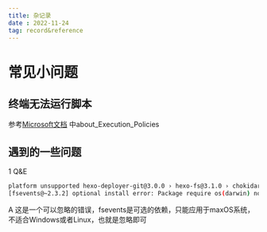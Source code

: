 ```yaml
---
title: 杂记录
date : 2022-11-24
tag: record&reference
---
```



# 常见小问题

## 终端无法运行脚本

参考[Microsoft文档](https:/go.microsoft.com/fwlink/?LinkID=135170) 中about_Execution_Policies

## 遇到的一些问题

1 Q&E

```bash
platform unsupported hexo-deployer-git@3.0.0 › hexo-fs@3.1.0 › chokidar@3.5.3 › fsevents@~2.3.2 Package require os(darwin) not compatible with your platform(win32)
[fsevents@~2.3.2] optional install error: Package require os(darwin) not compatible with your platform(win32)
```

A 这是一个可以忽略的错误，fsevents是可选的依赖，只能应用于maxOS系统，不适合Windows或者Linux，也就是忽略即可
